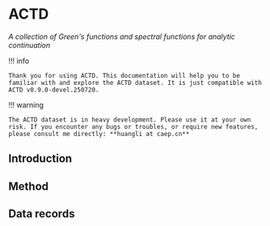 # ACTD

*A collection of Green's functions and spectral functions for analytic continuation*

!!! info

    Thank you for using ACTD. This documentation will help you to be familiar with and explore the ACTD dataset. It is just compatible with ACTD v0.9.0-devel.250720.

!!! warning

    The ACTD dataset is in heavy development. Please use it at your own risk. If you encounter any bugs or troubles, or require new features, please consult me directly: **huangli at caep.cn**

## Introduction

## Method

## Data records
